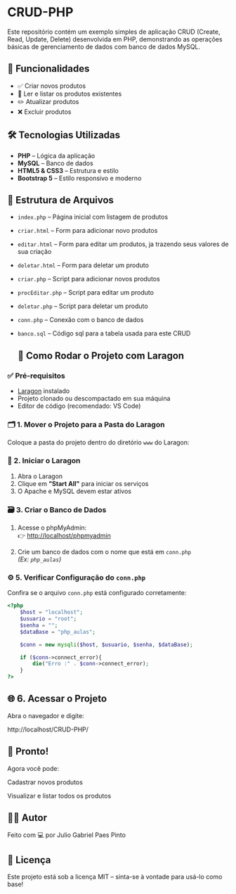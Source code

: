 # CRUD-PHP

Este repositório contém um exemplo simples de aplicação CRUD (Create, Read, Update, Delete) desenvolvida em PHP, demonstrando as operações básicas de gerenciamento de dados com banco de dados MySQL.

## 🔧 Funcionalidades

- ✅ Criar novos produtos
- 📖 Ler e listar os produtos existentes
- ✏️ Atualizar produtos
- ❌ Excluir produtos

## 🛠 Tecnologias Utilizadas

- **PHP** – Lógica da aplicação
- **MySQL** – Banco de dados
- **HTML5 & CSS3** – Estrutura e estilo
- **Bootstrap 5** – Estilo responsivo e moderno

## 📁 Estrutura de Arquivos

- `index.php` – Página inicial com listagem de produtos
- `criar.html` – Form para adicionar novo produtos
- `editar.html` – Form para editar um produtos, ja trazendo seus valores de sua criação
- `deletar.html` – Form para deletar um produto
- `criar.php` – Script para adicionar novos produtos
- `procEditar.php` – Script para editar um produto
- `deletar.php` – Script para deletar um produto
- `conn.php` – Conexão com o banco de dados
- `banco.sql` – Código sql para a tabela usada para este CRUD

  ## 🚀 Como Rodar o Projeto com Laragon

### ✅ Pré-requisitos

- [Laragon](https://laragon.org/) instalado  
- Projeto clonado ou descompactado em sua máquina  
- Editor de código (recomendado: VS Code)

### 🗂️ 1. Mover o Projeto para a Pasta do Laragon

Coloque a pasta do projeto dentro do diretório `www` do Laragon:

### 🔌 2. Iniciar o Laragon

1. Abra o Laragon  
2. Clique em **"Start All"** para iniciar os serviços  
3. O Apache e MySQL devem estar ativos

### 🗃️ 3. Criar o Banco de Dados

1. Acesse o phpMyAdmin:  
   👉 [http://localhost/phpmyadmin](http://localhost/phpmyadmin)

2. Crie um banco de dados com o nome que está em `conn.php`  
   *(Ex: `php_aulas`)*

### ⚙️ 5. Verificar Configuração do `conn.php`

Confira se o arquivo `conn.php` está configurado corretamente:

```php
<?php
    $host = "localhost";
    $usuario = "root";
    $senha = "";
    $dataBase = "php_aulas";

    $conn = new mysqli($host, $usuario, $senha, $dataBase);

    if ($conn->connect_error){
        die("Erro :" . $conn->connect_error);
    }
?>
```

## 🌐 6. Acessar o Projeto
Abra o navegador e digite:

http://localhost/CRUD-PHP/

## 🎉 Pronto!
Agora você pode:

Cadastrar novos produtos

Visualizar e listar todos os produtos

## 🧑‍💻 Autor
Feito com 💻 por Julio Gabriel Paes Pinto

## 📃 Licença
Este projeto está sob a licença MIT – sinta-se à vontade para usá-lo como base!
